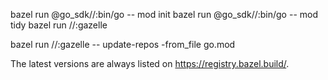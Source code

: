 ﻿bazel run @go_sdk//:bin/go -- mod init
bazel run @go_sdk//:bin/go -- mod tidy
bazel run //:gazelle

bazel run //:gazelle -- update-repos -from_file go.mod

The latest versions are always listed on https://registry.bazel.build/.

